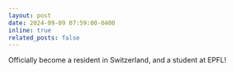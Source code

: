 ```yaml
---
layout: post
date: 2024-09-09 07:59:00-0400
inline: true
related_posts: false
---
```


Officially become a resident in Switzerland, and a student at EPFL!
